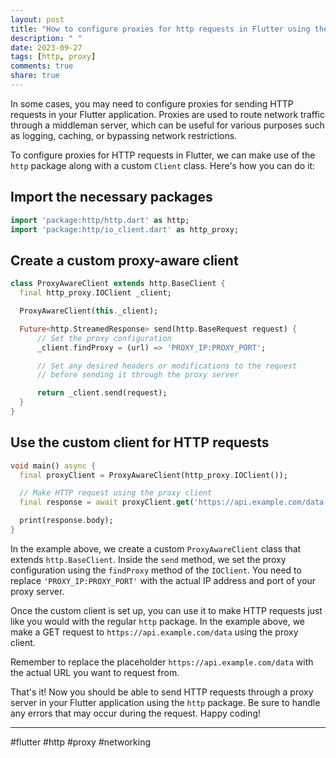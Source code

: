 ```yaml
---
layout: post
title: "How to configure proxies for http requests in Flutter using the http package?"
description: " "
date: 2023-09-27
tags: [http, proxy]
comments: true
share: true
---
```


In some cases, you may need to configure proxies for sending HTTP requests in your Flutter application. Proxies are used to route network traffic through a middleman server, which can be useful for various purposes such as logging, caching, or bypassing network restrictions.

To configure proxies for HTTP requests in Flutter, we can make use of the `http` package along with a custom `Client` class. Here's how you can do it:

## Import the necessary packages
```dart
import 'package:http/http.dart' as http;
import 'package:http/io_client.dart' as http_proxy;
```

## Create a custom proxy-aware client
```dart
class ProxyAwareClient extends http.BaseClient {
  final http_proxy.IOClient _client;

  ProxyAwareClient(this._client);

  Future<http.StreamedResponse> send(http.BaseRequest request) {
      // Set the proxy configuration
      _client.findProxy = (url) => 'PROXY_IP:PROXY_PORT';

      // Set any desired headers or modifications to the request
      // before sending it through the proxy server

      return _client.send(request);
  }
}
```

## Use the custom client for HTTP requests
```dart
void main() async {
  final proxyClient = ProxyAwareClient(http_proxy.IOClient());

  // Make HTTP request using the proxy client
  final response = await proxyClient.get('https://api.example.com/data');

  print(response.body);
}
```

In the example above, we create a custom `ProxyAwareClient` class that extends `http.BaseClient`. Inside the `send` method, we set the proxy configuration using the `findProxy` method of the `IOClient`. You need to replace `'PROXY_IP:PROXY_PORT'` with the actual IP address and port of your proxy server.

Once the custom client is set up, you can use it to make HTTP requests just like you would with the regular `http` package. In the example above, we make a GET request to `https://api.example.com/data` using the proxy client.

Remember to replace the placeholder `https://api.example.com/data` with the actual URL you want to request from.

That's it! Now you should be able to send HTTP requests through a proxy server in your Flutter application using the `http` package. Be sure to handle any errors that may occur during the request. Happy coding!

---

#flutter #http #proxy #networking